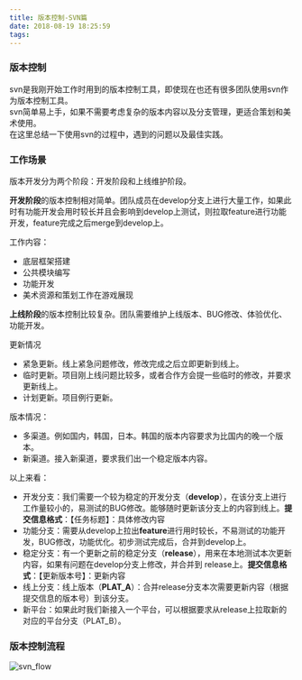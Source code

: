 ```yaml
---
title: 版本控制-SVN篇
date: 2018-08-19 18:25:59
tags:
---
```


### 版本控制

svn是我刚开始工作时用到的版本控制工具，即使现在也还有很多团队使用svn作为版本控制工具。  
svn简单易上手，如果不需要考虑复杂的版本内容以及分支管理，更适合策划和美术使用。  
在这里总结一下使用svn的过程中，遇到的问题以及最佳实践。  

### 工作场景
版本开发分为两个阶段：开发阶段和上线维护阶段。  

**开发阶段**的版本控制相对简单。团队成员在develop分支上进行大量工作，如果此时有功能开发会用时较长并且会影响到develop上测试，则拉取feature进行功能开发，feature完成之后merge到develop上。  

工作内容：  
- 底层框架搭建
- 公共模块编写
- 功能开发
- 美术资源和策划工作在游戏展现


**上线阶段**的版本控制比较复杂。团队需要维护上线版本、BUG修改、体验优化、功能开发。

更新情况
- 紧急更新。线上紧急问题修改，修改完成之后立即更新到线上。
- 临时更新。项目刚上线问题比较多，或者合作方会提一些临时的修改，并要求更新线上。
- 计划更新。项目例行更新。

版本情况：
- 多渠道。例如国内，韩国，日本。韩国的版本内容要求为比国内的晚一个版本。
- 新渠道。接入新渠道，要求我们出一个稳定版本内容。

以上来看：  
- 开发分支：我们需要一个较为稳定的开发分支（**develop**），在该分支上进行工作量较小的，易测试的BUG修改。能够随时更新该分支上的内容到线上。**提交信息格式**：【任务标题】：具体修改内容  
- 功能分支：需要从develop上拉出**feature**进行用时较长，不易测试的功能开发，BUG修改，功能优化。初步测试完成后，合并到develop上。  
- 稳定分支：有一个更新之前的稳定分支（**release**），用来在本地测试本次更新内容，如果有问题在develop分支上修改，并合并到 release上。**提交信息格式**：【更新版本号】：更新内容  
- 线上分支：线上版本（**PLAT_A**）：合并release分支本次需要更新内容（根据提交信息的版本号）到该分支。  
- 新平台：如果此时我们新接入一个平台，可以根据要求从release上拉取新的对应的平台分支（PLAT_B）。

### 版本控制流程
![svn_flow](https://note.youdao.com/yws/public/resource/67717f4575e08806c2bbab54c0fc85ae/xmlnote/WEBRESOURCEd8c0003aecae932dcdc943fdb6c38325/13717)

